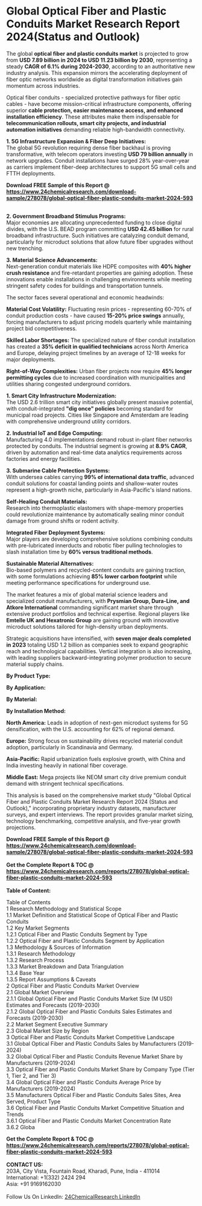 <h1>Global Optical Fiber and Plastic Conduits Market Research Report 2024(Status and Outlook)</h1><p>The global <strong>optical fiber and plastic conduits market</strong> is projected to grow from <strong>USD 7.89 billion in 2024 to USD 11.23 billion by 2030</strong>, representing a steady <strong>CAGR of 6.1% during 2024-2030</strong>, according to an authoritative new industry analysis. This expansion mirrors the accelerating deployment of fiber optic networks worldwide as digital transformation initiatives gain momentum across industries.</p><p>Optical fiber conduits - specialized protective pathways for fiber optic cables - have become mission-critical infrastructure components, offering superior <strong>cable protection, easier maintenance access, and enhanced installation efficiency</strong>. These attributes make them indispensable for <strong>telecommunication rollouts, smart city projects, and industrial automation initiatives</strong> demanding reliable high-bandwidth connectivity.</p><p><strong>1. 5G Infrastructure Expansion &amp; Fiber Deep Initiatives:</strong><br>
The global 5G revolution requiring dense fiber backhaul is proving transformative, with telecom operators investing <strong>USD 79 billion annually</strong> in network upgrades. Conduit installations have surged 28% year-over-year as carriers implement fiber-deep architectures to support 5G small cells and FTTH deployments.</p><div><b>Download FREE Sample of this Report @ 
            <a href="https://www.24chemicalresearch.com/download-sample/278078/global-optical-fiber-plastic-conduits-market-2024-593">
            https://www.24chemicalresearch.com/download-sample/278078/global-optical-fiber-plastic-conduits-market-2024-593</a></b></div><br><p><strong>2. Government Broadband Stimulus Programs:</strong><br>
Major economies are allocating unprecedented funding to close digital divides, with the U.S. BEAD program committing <strong>USD 42.45 billion</strong> for rural broadband infrastructure. Such initiatives are catalyzing conduit demand, particularly for microduct solutions that allow future fiber upgrades without new trenching.</p><p><strong>3. Material Science Advancements:</strong><br>
Next-generation conduit materials like HDPE composites with <strong>40% higher crush resistance</strong> and fire-retardant properties are gaining adoption. These innovations enable installations in challenging environments while meeting stringent safety codes for buildings and transportation tunnels.</p><p>The sector faces several operational and economic headwinds:</p><p><strong>Material Cost Volatility:</strong> Fluctuating resin prices - representing 60-70% of conduit production costs - have caused <strong>15-20% price swings</strong> annually, forcing manufacturers to adjust pricing models quarterly while maintaining project bid competitiveness.</p><p><strong>Skilled Labor Shortages:</strong> The specialized nature of fiber conduit installation has created a <strong>35% deficit in qualified technicians</strong> across North America and Europe, delaying project timelines by an average of 12-18 weeks for major deployments.</p><p><strong>Right-of-Way Complexities:</strong> Urban fiber projects now require <strong>45% longer permitting cycles</strong> due to increased coordination with municipalities and utilities sharing congested underground corridors.</p><p><strong>1. Smart City Infrastructure Modernization:</strong><br>
The USD 2.6 trillion smart city initiatives globally present massive potential, with conduit-integrated <strong>"dig once" policies</strong> becoming standard for municipal road projects. Cities like Singapore and Amsterdam are leading with comprehensive underground utility corridors.</p><p><strong>2. Industrial IoT and Edge Computing:</strong><br>
Manufacturing 4.0 implementations demand robust in-plant fiber networks protected by conduits. The industrial segment is growing at <strong>8.9% CAGR</strong>, driven by automation and real-time data analytics requirements across factories and energy facilities.</p><p><strong>3. Submarine Cable Protection Systems:</strong><br>
With undersea cables carrying <strong>99% of international data traffic</strong>, advanced conduit solutions for coastal landing points and shallow-water routes represent a high-growth niche, particularly in Asia-Pacific's island nations.</p><p><strong>Self-Healing Conduit Materials:</strong><br>
	Research into thermoplastic elastomers with shape-memory properties could revolutionize maintenance by automatically sealing minor conduit damage from ground shifts or rodent activity.</p><p><strong>Integrated Fiber Deployment Systems:</strong><br>
	Major players are developing comprehensive solutions combining conduits with pre-lubricated innerducts and robotic fiber pulling technologies to slash installation time by <strong>60% versus traditional methods</strong>.</p><p><strong>Sustainable Material Alternatives:</strong><br>
	Bio-based polymers and recycled-content conduits are gaining traction, with some formulations achieving <strong>85% lower carbon footprint</strong> while meeting performance specifications for underground use.</p><p>The market features a mix of global material science leaders and specialized conduit manufacturers, with <strong>Prysmian Group, Dura-Line, and Atkore International</strong> commanding significant market share through extensive product portfolios and technical expertise. Regional players like <strong>Emtelle UK and Hexatronic Group</strong> are gaining ground with innovative microduct solutions tailored for high-density urban deployments.</p><p>Strategic acquisitions have intensified, with <strong>seven major deals completed in 2023</strong> totaling USD 1.2 billion as companies seek to expand geographic reach and technological capabilities. Vertical integration is also increasing, with leading suppliers backward-integrating polymer production to secure material supply chains.</p><p><strong>By Product Type:</strong></p><p><strong>By Application:</strong></p><p><strong>By Material:</strong></p><p><strong>By Installation Method:</strong></p><p><strong>North America:</strong> Leads in adoption of next-gen microduct systems for 5G densification, with the U.S. accounting for 62% of regional demand.</p><p><strong>Europe:</strong> Strong focus on sustainability drives recycled material conduit adoption, particularly in Scandinavia and Germany.</p><p><strong>Asia-Pacific:</strong> Rapid urbanization fuels explosive growth, with China and India investing heavily in national fiber coverage.</p><p><strong>Middle East:</strong> Mega projects like NEOM smart city drive premium conduit demand with stringent technical specifications.</p><p>This analysis is based on the comprehensive market study "Global Optical Fiber and Plastic Conduits Market Research Report 2024 (Status and Outlook)," incorporating proprietary industry datasets, manufacturer surveys, and expert interviews. The report provides granular market sizing, technology benchmarking, competitive analysis, and five-year growth projections.</p><div><b>Download FREE Sample of this Report @ 
            <a href="https://www.24chemicalresearch.com/download-sample/278078/global-optical-fiber-plastic-conduits-market-2024-593">
            https://www.24chemicalresearch.com/download-sample/278078/global-optical-fiber-plastic-conduits-market-2024-593</a></b></div><br><div><b>Get the Complete Report & TOC @ 
            <a href="https://www.24chemicalresearch.com/reports/278078/global-optical-fiber-plastic-conduits-market-2024-593">
            https://www.24chemicalresearch.com/reports/278078/global-optical-fiber-plastic-conduits-market-2024-593</a></b></div><br>
            <b>Table of Content:</b><p>Table of Contents<br />
1 Research Methodology and Statistical Scope<br />
1.1 Market Definition and Statistical Scope of Optical Fiber and Plastic Conduits<br />
1.2 Key Market Segments<br />
1.2.1 Optical Fiber and Plastic Conduits Segment by Type<br />
1.2.2 Optical Fiber and Plastic Conduits Segment by Application<br />
1.3 Methodology & Sources of Information<br />
1.3.1 Research Methodology<br />
1.3.2 Research Process<br />
1.3.3 Market Breakdown and Data Triangulation<br />
1.3.4 Base Year<br />
1.3.5 Report Assumptions & Caveats<br />
2 Optical Fiber and Plastic Conduits Market Overview<br />
2.1 Global Market Overview<br />
2.1.1 Global Optical Fiber and Plastic Conduits Market Size (M USD) Estimates and Forecasts (2019-2030)<br />
2.1.2 Global Optical Fiber and Plastic Conduits Sales Estimates and Forecasts (2019-2030)<br />
2.2 Market Segment Executive Summary<br />
2.3 Global Market Size by Region<br />
3 Optical Fiber and Plastic Conduits Market Competitive Landscape<br />
3.1 Global Optical Fiber and Plastic Conduits Sales by Manufacturers (2019-2024)<br />
3.2 Global Optical Fiber and Plastic Conduits Revenue Market Share by Manufacturers (2019-2024)<br />
3.3 Optical Fiber and Plastic Conduits Market Share by Company Type (Tier 1, Tier 2, and Tier 3)<br />
3.4 Global Optical Fiber and Plastic Conduits Average Price by Manufacturers (2019-2024)<br />
3.5 Manufacturers Optical Fiber and Plastic Conduits Sales Sites, Area Served, Product Type<br />
3.6 Optical Fiber and Plastic Conduits Market Competitive Situation and Trends<br />
3.6.1 Optical Fiber and Plastic Conduits Market Concentration Rate<br />
3.6.2 Globa</p><div><b>Get the Complete Report & TOC @ 
            <a href="https://www.24chemicalresearch.com/reports/278078/global-optical-fiber-plastic-conduits-market-2024-593">
            https://www.24chemicalresearch.com/reports/278078/global-optical-fiber-plastic-conduits-market-2024-593</a></b></div><br><b>CONTACT US:</b><br>
            203A, City Vista, Fountain Road, Kharadi, Pune, India - 411014<br>
            International: +1(332) 2424 294<br>
            Asia: +91 9169162030 <br><br>
            Follow Us On LinkedIn: <a href="https://www.linkedin.com/company/24chemicalresearch/">24ChemicalResearch LinkedIn</a>